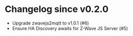 # Changelog since v0.2.0
- Upgrade zwavejs2mqtt to v1.0.1 (#6) 
- Ensure HA Discovery awaits for Z-Wave JS Server (#5) 
